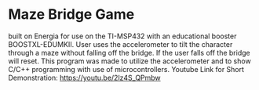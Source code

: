 # Maze Bridge Game 
built on Energia for use on the TI-MSP432 with an educational booster BOOSTXL-EDUMKII. User uses the accelerometer to tilt the character through a maze without falling off the bridge. If the user falls off the bridge will reset. This program was made to utilize the accelerometer and to show C/C++ programming with use of microcontrollers.
Youtube Link for Short Demonstration: https://youtu.be/2lz4S_QPmbw
